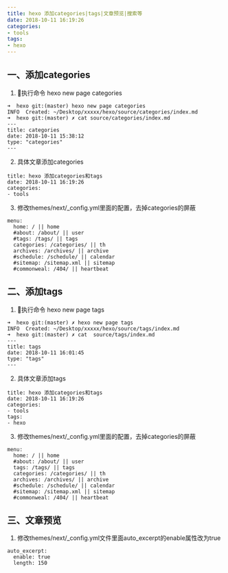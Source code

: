 ```yaml
---
title: hexo 添加categories|tags|文章预览|搜索等
date: 2018-10-11 16:19:26
categories: 
- tools
tags:
- hexo
---
```


## 一、添加categories

1. 执行命令 hexo new page categories
```
➜  hexo git:(master) hexo new page categories
INFO  Created: ~/Desktop/xxxxx/hexo/source/categories/index.md
➜  hexo git:(master) ✗ cat source/categories/index.md
---
title: categories
date: 2018-10-11 15:38:12
type: "categories"
---

```
2. 具体文章添加categories
```
title: hexo 添加categories和tags
date: 2018-10-11 16:19:26
categories: 
- tools
```
3. 修改themes/next/_config.yml里面的配置，去掉categories的屏蔽
```
menu:
  home: / || home
  #about: /about/ || user
  #tags: /tags/ || tags
  categories: /categories/ || th
  archives: /archives/ || archive
  #schedule: /schedule/ || calendar
  #sitemap: /sitemap.xml || sitemap
  #commonweal: /404/ || heartbeat
```

## 二、添加tags 

1. 执行命令 hexo new page tags
```
➜  hexo git:(master) ✗ hexo new page tags
INFO  Created: ~/Desktop/xxxxx/hexo/source/tags/index.md
➜  hexo git:(master) ✗ cat  source/tags/index.md
---
title: tags
date: 2018-10-11 16:01:45
type: "tags"
---
```
2. 具体文章添加tags
```
title: hexo 添加categories和tags
date: 2018-10-11 16:19:26
categories: 
- tools
tags:
- hexo
```
3. 修改themes/next/_config.yml里面的配置，去掉categories的屏蔽
```
menu:
  home: / || home
  #about: /about/ || user
  tags: /tags/ || tags
  categories: /categories/ || th
  archives: /archives/ || archive
  #schedule: /schedule/ || calendar
  #sitemap: /sitemap.xml || sitemap
  #commonweal: /404/ || heartbeat
```
## 三、文章预览 
1. 修改themes/next/_config.yml文件里面auto_excerpt的enable属性改为true
```
auto_excerpt:
  enable: true
  length: 150
```







